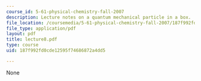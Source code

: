 ```yaml
---
course_id: 5-61-physical-chemistry-fall-2007
description: Lecture notes on a quantum mechanical particle in a box.
file_location: /coursemedia/5-61-physical-chemistry-fall-2007/187f992fd0cde12595f74686872a4dd5_lecture8.pdf
file_type: application/pdf
layout: pdf
title: lecture8.pdf
type: course
uid: 187f992fd0cde12595f74686872a4dd5

---
```

None